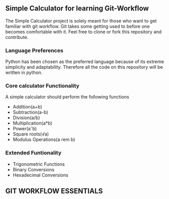 ## Simple Calculator for learning Git-Workflow ##

The Simple Calculator project is solely meant for those who want to get familiar with git workflow. Git takes some getting used to before one becomes comfortable with it. Feel free to clone or fork this repository and contribute. 

### Language Preferences ###

Python has been chosen as the preferred language because of its extreme simplicity and adaptability. Therefore all the code on this repository will be written in python.

### Core calculator Functionality ###

A simple calculator should perform the following functions
  - Addition(a+b)
  - Subtraction(a-b)
  - Division(a/b)
  - Multiplication(a*b)
  - Power(aˆb)
  - Square roots(√a)
  - Modulus Operations(a rem b)
  
 ### Extended Funtionality ###
  - Trigonometric Functions
  - Binary Conversions
  - Hexadecimal Conversions
  
 ## GIT WORKFLOW ESSENTIALS ##
  
